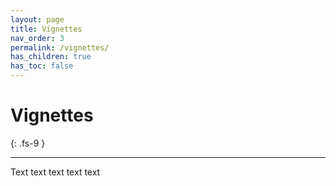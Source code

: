 ```yaml
---
layout: page
title: Vignettes
nav_order: 3
permalink: /vignettes/
has_children: true
has_toc: false
---
```


# Vignettes
{: .fs-9 }

---

Text text text text text

